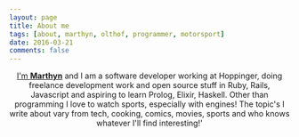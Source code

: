 ```yaml
---
layout: page
title: About me
tags: [about, marthyn, olthof, programmer, motorsport]
date: 2016-03-21
comments: false
---
```


<center>
  <a href="github.com/marthyn">I'm <b>Marthyn</b></a> and I am a software developer working at Hoppinger,
    doing freelance development work and open source stuff in Ruby, Rails, Javascript
    and aspiring to learn Prolog, Elixir, Haskell. Other than programming I love to watch sports,
    especially with engines! The topic's I write about vary from tech, cooking, comics, movies,
    sports and who knows whatever I'll find interesting!'
</center>

